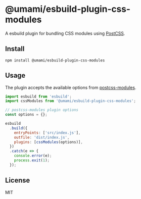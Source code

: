 # @umami/esbuild-plugin-css-modules

A esbuild plugin for bundling CSS modules using [PostCSS](https://postcss.org/).

## Install

```shell
npm install @umami/esbuild-plugin-css-modules
```

## Usage

The plugin accepts the available options from [postcss-modules](https://github.com/madyankin/postcss-modules).

```javascript
import esbuild from 'esbuild';
import cssModules from '@umami/esbuild-plugin-css-modules';

// postcss-modules plugin options
const options = {};

esbuild
  .build({
    entryPoints: ['src/index.js'],
    outfile: 'dist/index.js',
    plugins: [cssModules(options)],
  })
  .catch(e => {
    console.error(e);
    process.exit(1);
  });
```

## License

MIT
